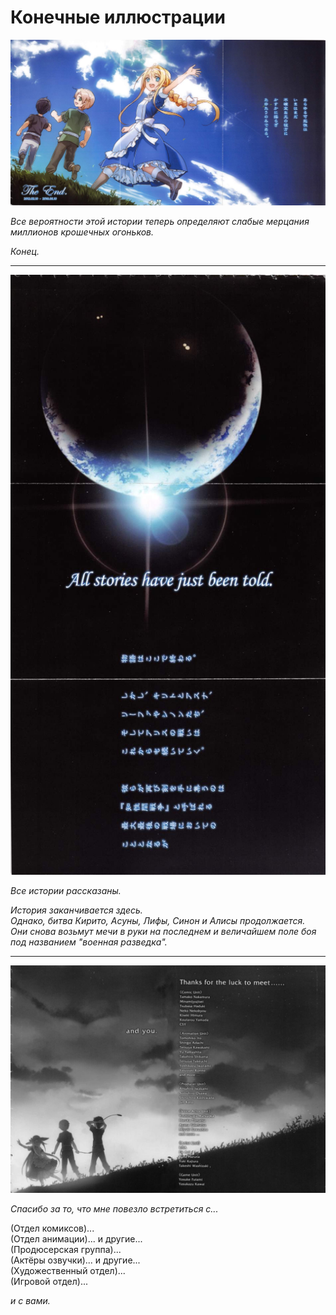 # Конечные иллюстрации 

![Image](/Translate/Img/018_0427.jpg)

_Все вероятности этой истории теперь определяют слабые мерцания миллионов крошечных огоньков._

_Конец._

***

![Image](/Translate/Img/018_0428.jpg) 

_Все истории рассказаны._

_История заканчивается здесь.  
Однако, битва Кирито, Асуны, Лифы, Синон и Алисы продолжается.  
Они снова возьмут мечи в руки на последнем и величайшем поле боя под названием "военная разведка"._

***

![Image](/Translate/Img/018_0429-30.jpg)

_Спасибо за то, что мне повезло встретиться с..._

(Отдел комиксов)...  
(Отдел анимации)... и другие...  
(Продюсерская группа)...  
(Актёры озвучки)... и другие...  
(Художественный отдел)...  
(Игровой отдел)...

_и с вами._

